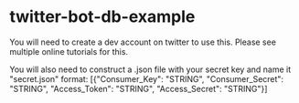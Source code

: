 # twitter-bot-db-example
You will need to create a dev account on twitter to use this. Please see multiple online tutorials for this.

You will also need to construct a .json file with your secret key and name it "secret.json"
format:
[{"Consumer_Key":  "STRING", "Consumer_Secret": "STRING",
"Access_Token": "STRING", "Access_Secret": "STRING"}]
